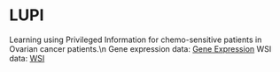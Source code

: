 # LUPI
Learning using Privileged Information for chemo-sensitive patients in Ovarian cancer patients.\n
Gene expression data:  [Gene Expression](https://portal.gdc.cancer.gov/legacy-archive/search/f?filters=%7B%22op%22:%22and%22,%22content%22:%5B%7B%22op%22:%22in%22,%22content%22:%7B%22field%22:%22cases.project.program.name%22,%22value%22:%5B%22TCGA%22%5D%7D%7D,%7B%22op%22:%22in%22,%22content%22:%7B%22field%22:%22cases.project.project_id%22,%22value%22:%5B%22TCGA-OV%22%5D%7D%7D,%7B%22op%22:%22in%22,%22content%22:%7B%22field%22:%22files.data_category%22,%22value%22:%5B%22Gene%20expression%22%5D%7D%7D,%7B%22op%22:%22in%22,%22content%22:%7B%22field%22:%22files.data_type%22,%22value%22:%5B%22Gene%20expression%20quantification%22%5D%7D%7D,%7B%22op%22:%22in%22,%22content%22:%7B%22field%22:%22files.experimental_strategy%22,%22value%22:%5B%22Gene%20expression%20array%22%5D%7D%7D,%7B%22op%22:%22in%22,%22content%22:%7B%22field%22:%22files.platform%22,%22value%22:%5B%22AgilentG4502A_07_3%22%5D%7D%7D%5D%7D)
WSI data: [WSI](https://portal.gdc.cancer.gov/repository?facetTab=files&filters=%7B%22op%22%3A%22and%22%2C%22content%22%3A%5B%7B%22op%22%3A%22in%22%2C%22content%22%3A%7B%22field%22%3A%22cases.project.program.name%22%2C%22value%22%3A%5B%22TCGA%22%5D%7D%7D%2C%7B%22op%22%3A%22in%22%2C%22content%22%3A%7B%22field%22%3A%22cases.project.project_id%22%2C%22value%22%3A%5B%22TCGA-OV%22%5D%7D%7D%2C%7B%22op%22%3A%22in%22%2C%22content%22%3A%7B%22field%22%3A%22files.data_type%22%2C%22value%22%3A%5B%22Slide%20Image%22%5D%7D%7D%2C%7B%22op%22%3A%22in%22%2C%22content%22%3A%7B%22field%22%3A%22files.experimental_strategy%22%2C%22value%22%3A%5B%22Tissue%20Slide%22%5D%7D%7D%5D%7D)
